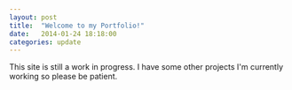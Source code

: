 ```yaml
---
layout: post
title:  "Welcome to my Portfolio!"
date:   2014-01-24 18:18:00
categories: update
---
```


This site is still a work in progress. I have some other projects I'm currently working so please be patient.

